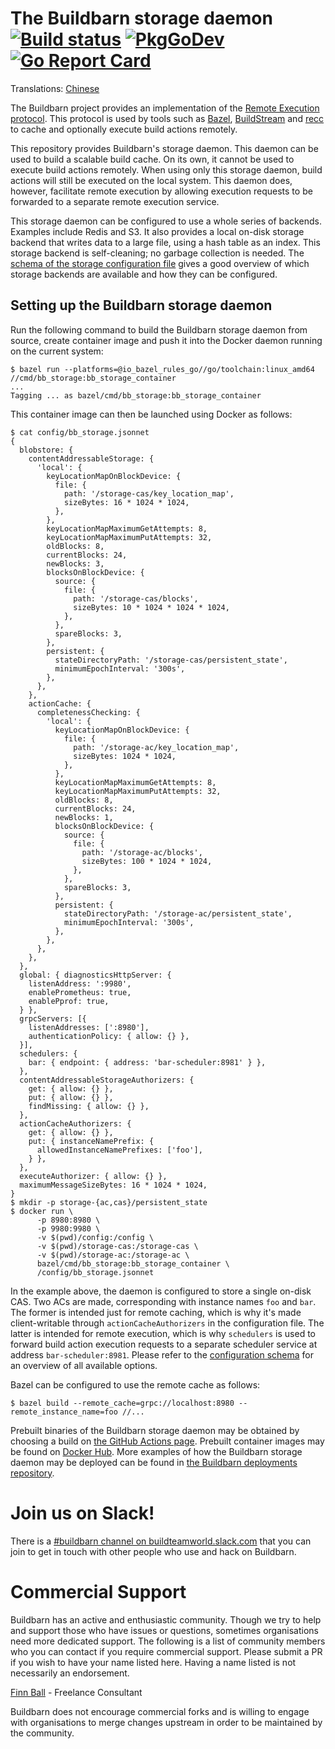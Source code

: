 # The Buildbarn storage daemon [![Build status](https://github.com/buildbarn/bb-storage/workflows/master/badge.svg)](https://github.com/buildbarn/bb-storage/actions) [![PkgGoDev](https://pkg.go.dev/badge/github.com/buildbarn/bb-storage)](https://pkg.go.dev/github.com/buildbarn/bb-storage) [![Go Report Card](https://goreportcard.com/badge/github.com/buildbarn/bb-storage)](https://goreportcard.com/report/github.com/buildbarn/bb-storage)

Translations: [Chinese](https://github.com/buildbarn/bb-storage/blob/master/doc/zh_CN/README.md)

The Buildbarn project provides an implementation of the
[Remote Execution protocol](https://github.com/bazelbuild/remote-apis).
This protocol is used by tools such as [Bazel](https://bazel.build/),
[BuildStream](https://wiki.gnome.org/Projects/BuildStream/) and
[recc](https://gitlab.com/bloomberg/recc) to cache and optionally
execute build actions remotely.

This repository provides Buildbarn's storage daemon. This daemon can be
used to build a scalable build cache. On its own, it cannot be used to
execute build actions remotely. When using only this storage daemon,
build actions will still be executed on the local system. This daemon
does, however, facilitate remote execution by allowing execution
requests to be forwarded to a separate remote execution service.

This storage daemon can be configured to use a whole series of backends.
Examples include Redis and S3. It also provides a local on-disk storage
backend that writes data to a large file, using a hash table as an
index. This storage backend is self-cleaning; no garbage collection is
needed. The [schema of the storage configuration file](https://github.com/buildbarn/bb-storage/blob/master/pkg/proto/configuration/blobstore/blobstore.proto)
gives a good overview of which storage backends are available and how
they can be configured.

## Setting up the Buildbarn storage daemon

Run the following command to build the Buildbarn storage daemon from
source, create container image and push it into the Docker daemon
running on the current system:

```
$ bazel run --platforms=@io_bazel_rules_go//go/toolchain:linux_amd64 //cmd/bb_storage:bb_storage_container
...
Tagging ... as bazel/cmd/bb_storage:bb_storage_container
```

This container image can then be launched using Docker as follows:

```
$ cat config/bb_storage.jsonnet
{
  blobstore: {
    contentAddressableStorage: {
      'local': {
        keyLocationMapOnBlockDevice: {
          file: {
            path: '/storage-cas/key_location_map',
            sizeBytes: 16 * 1024 * 1024,
          },
        },
        keyLocationMapMaximumGetAttempts: 8,
        keyLocationMapMaximumPutAttempts: 32,
        oldBlocks: 8,
        currentBlocks: 24,
        newBlocks: 3,
        blocksOnBlockDevice: {
          source: {
            file: {
              path: '/storage-cas/blocks',
              sizeBytes: 10 * 1024 * 1024 * 1024,
            },
          },
          spareBlocks: 3,
        },
        persistent: {
          stateDirectoryPath: '/storage-cas/persistent_state',
          minimumEpochInterval: '300s',
        },
      },
    },
    actionCache: {
      completenessChecking: {
        'local': {
          keyLocationMapOnBlockDevice: {
            file: {
              path: '/storage-ac/key_location_map',
              sizeBytes: 1024 * 1024,
            },
          },
          keyLocationMapMaximumGetAttempts: 8,
          keyLocationMapMaximumPutAttempts: 32,
          oldBlocks: 8,
          currentBlocks: 24,
          newBlocks: 1,
          blocksOnBlockDevice: {
            source: {
              file: {
                path: '/storage-ac/blocks',
                sizeBytes: 100 * 1024 * 1024,
              },
            },
            spareBlocks: 3,
          },
          persistent: {
            stateDirectoryPath: '/storage-ac/persistent_state',
            minimumEpochInterval: '300s',
          },
        },
      },
    },
  },
  global: { diagnosticsHttpServer: {
    listenAddress: ':9980',
    enablePrometheus: true,
    enablePprof: true,
  } },
  grpcServers: [{
    listenAddresses: [':8980'],
    authenticationPolicy: { allow: {} },
  }],
  schedulers: {
    bar: { endpoint: { address: 'bar-scheduler:8981' } },
  },
  contentAddressableStorageAuthorizers: {
    get: { allow: {} },
    put: { allow: {} },
    findMissing: { allow: {} },
  },
  actionCacheAuthorizers: {
    get: { allow: {} },
    put: { instanceNamePrefix: {
      allowedInstanceNamePrefixes: ['foo'],
    } },
  },
  executeAuthorizer: { allow: {} },
  maximumMessageSizeBytes: 16 * 1024 * 1024,
}
$ mkdir -p storage-{ac,cas}/persistent_state
$ docker run \
      -p 8980:8980 \
      -p 9980:9980 \
      -v $(pwd)/config:/config \
      -v $(pwd)/storage-cas:/storage-cas \
      -v $(pwd)/storage-ac:/storage-ac \
      bazel/cmd/bb_storage:bb_storage_container \
      /config/bb_storage.jsonnet
```

In the example above, the daemon is configured to store a single on-disk
CAS. Two ACs are made, corresponding with instance names `foo` and
`bar`. The former is intended just for remote caching, which is why it's
made client-writable through `actionCacheAuthorizers` in the
configuration file. The latter is intended for remote execution, which
is why `schedulers` is used to forward build action execution requests
to a separate scheduler service at address `bar-scheduler:8981`.
Please refer to the [configuration schema](https://github.com/buildbarn/bb-storage/blob/master/pkg/proto/configuration/bb_storage/bb_storage.proto)
for an overview of all available options.

Bazel can be configured to use the remote cache as follows:

```
$ bazel build --remote_cache=grpc://localhost:8980 --remote_instance_name=foo //...
```

Prebuilt binaries of the Buildbarn storage daemon may be obtained by
choosing a build on [the GitHub Actions page](https://github.com/buildbarn/bb-storage/actions?query=event%3Apush+branch%3Amaster+is%3Asuccess+workflow%3Amaster).
Prebuilt container images may be found on [Docker Hub](https://hub.docker.com/r/buildbarn/bb-storage).
More examples of how the Buildbarn storage daemon may be deployed can be
found in [the Buildbarn deployments repository](https://github.com/buildbarn/bb-deployments).

# Join us on Slack!

There is a [#buildbarn channel on buildteamworld.slack.com](https://bit.ly/2SG1amT)
that you can join to get in touch with other people who use and hack on
Buildbarn.

# Commercial Support

Buildbarn has an active and enthusiastic community. Though we try to help and
support those who have issues or questions, sometimes organisations need more
dedicated support. The following is a list of community members who you can
contact if you require commercial support. Please submit a PR if you wish to
have your name listed here. Having a name listed is not necessarily an
endorsement. 

[Finn Ball](mailto:finn.ball@codificasolutions.com) - Freelance Consultant

Buildbarn does not encourage commercial forks and is willing to engage with
organisations to merge changes upstream in order to be maintained by the
community.
